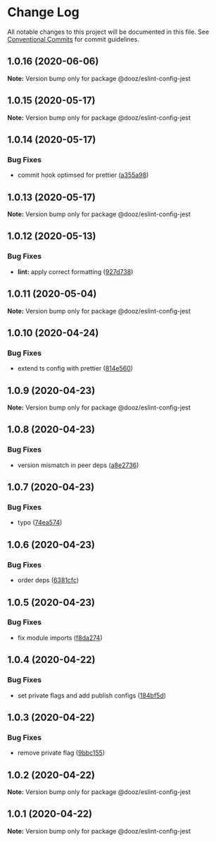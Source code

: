 # Change Log

All notable changes to this project will be documented in this file.
See [Conventional Commits](https://conventionalcommits.org) for commit guidelines.

## 1.0.16 (2020-06-06)

**Note:** Version bump only for package @dooz/eslint-config-jest





## 1.0.15 (2020-05-17)

**Note:** Version bump only for package @dooz/eslint-config-jest





## 1.0.14 (2020-05-17)

### Bug Fixes

- commit hook optimsed for prettier ([a355a98](https://github.com/danielbeutner/dooz-eslint-config/commit/a355a981e19cf2885c66b82f119db1719a558b02))

## 1.0.13 (2020-05-17)

**Note:** Version bump only for package @dooz/eslint-config-jest

## 1.0.12 (2020-05-13)

### Bug Fixes

- **lint:** apply correct formatting ([927d738](https://github.com/danielbeutner/dooz-eslint-config/commit/927d7380c9e292c14de2b59ce354a01187dded15))

## 1.0.11 (2020-05-04)

**Note:** Version bump only for package @dooz/eslint-config-jest

## 1.0.10 (2020-04-24)

### Bug Fixes

- extend ts config with prettier ([814e560](https://github.com/danielbeutner/dooz-eslint-config/commit/814e560f9f63192f6eee130ebf353a03d3bbda00))

## 1.0.9 (2020-04-23)

**Note:** Version bump only for package @dooz/eslint-config-jest

## 1.0.8 (2020-04-23)

### Bug Fixes

- version mismatch in peer deps ([a8e2736](https://github.com/danielbeutner/dooz-eslint-config/commit/a8e2736e3ac61026d6bc7108523a229a2e6ec3d4))

## 1.0.7 (2020-04-23)

### Bug Fixes

- typo ([74ea574](https://github.com/danielbeutner/dooz-eslint-config/commit/74ea574a9c5df4846957e16bc1dab46a8e8a7bb8))

## 1.0.6 (2020-04-23)

### Bug Fixes

- order deps ([6381cfc](https://github.com/danielbeutner/dooz-eslint-config/commit/6381cfc1ae5b7cf117e586b5f7300b9cdc0123cb))

## 1.0.5 (2020-04-23)

### Bug Fixes

- fix module imports ([f8da274](https://github.com/danielbeutner/dooz-eslint-config/commit/f8da2747e65d3e51743af8b55ea7445a48ccbfc7))

## 1.0.4 (2020-04-22)

### Bug Fixes

- set private flags and add publish configs ([184bf5d](https://github.com/danielbeutner/dooz-eslint-config/commit/184bf5dc83d8edcaeb88473628f15d19e72f499a))

## 1.0.3 (2020-04-22)

### Bug Fixes

- remove private flag ([9bbc155](https://github.com/danielbeutner/dooz-eslint-config/commit/9bbc155ee1af2f53f09042f6a000c64f3b8626b9))

## 1.0.2 (2020-04-22)

**Note:** Version bump only for package @dooz/eslint-config-jest

## 1.0.1 (2020-04-22)

**Note:** Version bump only for package @dooz/eslint-config-jest
